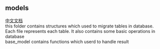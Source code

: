 ## models
[中文文档](https://github.com/ruilisi/go-pangu/blob/master/models/READMECN.md)<br>
this folder contains structures which used to migrate tables in database. Each file represents each table. It also contains some basic operations in database<br>
base_model contains functions which userd to handle result

